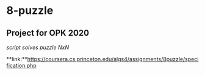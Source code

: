 # 8-puzzle

## Project for OPK 2020

*script solves puzzle NxN*

**link:**https://coursera.cs.princeton.edu/algs4/assignments/8puzzle/specification.php
